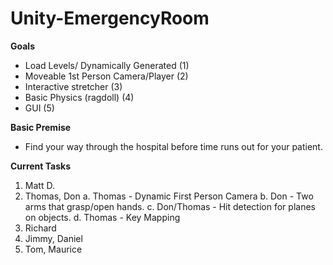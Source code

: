 # Unity-EmergencyRoom

**Goals**
* Load Levels/ Dynamically Generated (1)
* Moveable 1st Person Camera/Player (2)
* Interactive stretcher (3)
* Basic Physics (ragdoll) (4)
* GUI (5)


**Basic Premise**
* Find your way through the hospital before time runs out for your patient.


**Current Tasks**

1. Matt D.
2. Thomas, Don
  a. Thomas - Dynamic First Person Camera
  b. Don - Two arms that grasp/open hands.
  c. Don/Thomas - Hit detection for planes on objects.
  d. Thomas - Key Mapping
3. Richard
4. Jimmy, Daniel
5. Tom, Maurice
